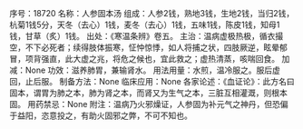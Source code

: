 序号：18720
名称：人参固本汤
组成：人参2钱，熟地3钱，生地2钱，当归2钱，杭菊1钱5分，天冬（去心）1钱，麦冬（去心）1钱，五味1钱，陈皮1钱，知母1钱，甘草（炙）1钱。
出处：《寒温条辨》卷五。
主治：温病虚极热极，循衣撮空，不下必死者；续得肢体振寒，怔忡惊悸，如人将捕之状，四肢厥逆，眩晕郁冒，项背强直，此大虚之兆，将危之候也，宜此救之；虚热清蒸，咳喘回食。
加减：None
功效：滋养肺胃，兼输肾水。
用法用量：水煎，温冷服之。服后虚回，止后服。
制备方法：None
临床应用：None
各家论述：《血证论》：此方名曰固本，谓胃为肺之本，肺为肾之本，而肾又为生气之本，三脏互相灌溉，则根本固。
用药禁忌：None
附注：温病乃火邪燥证，人参固为补元气之神丹，但恐偏于益阳，恣意投之，有助火固邪之弊，不可不知也。

